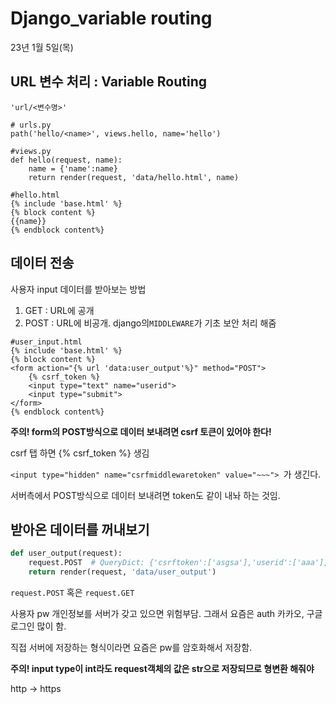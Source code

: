 # Django_variable routing

23년 1월 5일(목)

## URL 변수 처리 : Variable Routing

`'url/<변수명>'`

```django
# urls.py
path('hello/<name>', views.hello, name='hello')

#views.py
def hello(request, name):
    name = {'name':name}
    return render(request, 'data/hello.html', name)

#hello.html
{% include 'base.html' %}
{% block content %}
{{name}}
{% endblock content%}
```



## 데이터 전송

사용자 input 데이터를 받아보는 방법

1. GET : URL에 공개
2. POST : URL에 비공개.  django의`MIDDLEWARE`가 기초 보안 처리 해줌 

```django
#user_input.html
{% include 'base.html' %}
{% block content %}
<form action="{% url 'data:user_output'%}" method="POST">
    {% csrf_token %}
    <input type="text" name="userid">
    <input type="submit">
</form>
{% endblock content%}
```

**주의! form의 POST방식으로 데이터 보내려면 csrf 토큰이 있어야 한다!** 

csrf 탭 하면 {% csrf_token %} 생김 

`<input type="hidden" name="csrfmiddlewaretoken" value="~~~"> `가 생긴다.

서버측에서 POST방식으로 데이터 보내려면 token도 같이 내놔 하는 것임. 



## 받아온 데이터를 꺼내보기

```python
def user_output(request):
	request.POST  # QueryDict: {'csrftoken':['asgsa'],'userid':['aaa'],'userpw':['bbb']}
	return render(request, 'data/user_output')
```

`request.POST` 혹은 `request.GET`

사용자 pw 개인정보를 서버가 갖고 있으면 위험부담. 그래서 요즘은 auth 카카오, 구글 로그인 많이 함.

직접 서버에 저장하는 형식이라면 요즘은 pw를 암호화해서 저장함.

**주의! input type이 int라도 request객체의 값은 str으로 저장되므로 형변환 해줘야**

http -> https